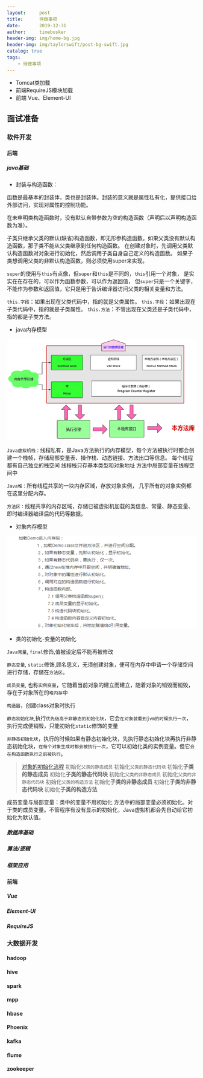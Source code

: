 ```yaml
---
layout:     post
title:      待做事项
date:       2019-12-31
author:     timebusker
header-img: img/home-bg.jpg
header-img: img/taylorswift/post-bg-swift.jpg
catalog: true
tags:
    - 待做事项
---  
```


- Tomcat类加载
- 前端RequireJS模块加载
- 前端 Vue、Element-UI


## 面试准备

### 软件开发

#### 后端

##### java基础

- 封装与构造函数：

函数是最基本的封装体，类也是封装体。封装的意义就是属性私有化，提供接口给外部访问，实现对属性的控制功能。

在未申明类构造函数时，没有默认自带参数为空的构造函数（声明后以声明构造函数为准）。

子类只继承父类的默认(缺省)构造函数，即无形参构造函数。如果父类没有默认构造函数，那子类不能从父类继承到任何构造函数。
在创建对象时，先调用父类默认构造函数对对象进行初始化，然后调用子类自身自己定义的构造函数。
如果子类想调用父类的非默认构造函数，则必须使用super来实现。

`super`的使用与`this`有点像，但`super`和`this`是不同的，`this`引用一个对象，
是实实在在存在的，可以作为函数参数，可以作为返回值， 但`super`只是一个关键字，
不能作为参数和返回值，它只是用于告诉编译器访问父类的相关变量和方法。

`this.字段`：如果出现在父类代码中，指的就是父类属性。 
`this.字段`：如果出现在子类代码中，指的就是子类属性。
`this.方法`：不管出现在父类还是子类代码中，指的都是子类方法。 

- java内存模型

![image](/img/java-coding/2/1.png)   

`Java虚拟机栈：`线程私有，是Java方法执行的内存模型，每个方法被执行时都会创建一个栈帧，存储局部变量表、操作栈、动态链接、方法出口等信息。
		每个线程都有自己独立的栈空间
		线程栈只存基本类型和对象地址
		方法中局部变量在线程空间中

`Java堆：`所有线程共享的一块内存区域，存放对象实例， 几乎所有的对象实例都在这里分配内存。

`方法区：`线程共享的内存区域，存储已被虚拟机加载的类信息、常量、静态变量、即时编译器编译后的代码等数据。

- 对象内存模型

![image](/img/java-coding/2/25.png)

- 类的初始化-变量的初始化

`Java常量`,   `final`修饰,值被设定后不能再被修改

`静态变量`,  `static`修饰,顾名思义，无须创建对象，便可在内存中申请一个存储空间进行存储，存储在`方法区`。

`成员变量`,  也称`实例变量`，它随着当前对象的建立而建立，随着对象的销毁而销毁，存在于对象所在的`堆内存`中

`构造器`，创建class对象时执行

`静态初始化块`,执行`优先级高于非静态的初始化块`，它会`在对象装载到jvm的时候执行一次`，执行完成便销毁，只能初始化`static`修饰的变量

`非静态初始化块`，执行的时候如果有静态初始化块，先执行静态初始化块再执行非静态初始化块，`在每个对象生成时都会被执行一次`，它可以初始化类的实例变量。但它`会在构造函数执行之前被执行`。

>  [对象的初始化流程](https://blog.csdn.net/mmd0308/article/details/75453720)
		初始化`父类的静态成员`
		初始化`父类的静态代码块`
		初始化**子类的静态成员**
		初始化**子类的静态代码块**
		初始化`父类的非静态成员`
		初始化`父类的非静态代码块`
		初始化`父类的构造方法`
		初始化**子类的非静态成员**
		初始化**子类的非静态代码块**
		初始化**子类的构造方法**
		
成员变量与局部变量：类中的变量不用初始化 方法中的局部变量必须初始化。对于类的成员变量。不管程序有没有显示的初始化，Java虚拟机都会先自动给它初始化为默认值。

##### 数据库基础

##### 算法/逻辑

##### 框架应用

#### 前端

##### Vue

##### Element-UI

##### RequireJS


### 大数据开发

#### hadoop

#### hive

#### spark

#### mpp

#### hbase

#### Phoenix

#### kafka

#### flume

#### zookeeper



